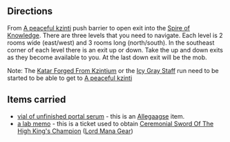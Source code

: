 ## Directions

From [A peaceful kzinti](A_peaceful_kzinti "wikilink") push barrier to
open exit into the [Spire of
Knowledge](:Category:Kzinti_Spire_Of_Knowledge.md "wikilink"). There are
three levels that you need to navigate. Each level is 2 rooms wide
(east/west) and 3 rooms long (north/south). In the southeast corner of
each level there is an exit up or down. Take the up and down exits as
they become available to you. At the last down exit will be the mob.

Note: The [Katar Forged From
Kzintium](Katar_Forged_From_Kzintium "wikilink") or the [Icy Gray
Staff](Icy_Gray_Staff "wikilink") run need to be started to be able to
get to [A peaceful kzinti](A_peaceful_kzinti "wikilink")

## Items carried

-   [vial of unfinished portal
    serum](Vial_Of_Unfinished_Portal_Serum.md "wikilink") - this is an
    [Allegaagse](Allegaagse "wikilink") item.
-   [a lab memo](Lab_Memo_From_Spires.md "wikilink") - this is a ticket
    used to obtain [Ceremonial Sword Of The High King's
    Champion](Ceremonial_Sword_Of_The_High_King's_Champion "wikilink")
    ([Lord Mana Gear](:Category:_Lord_Mana_Gear.md "wikilink"))
